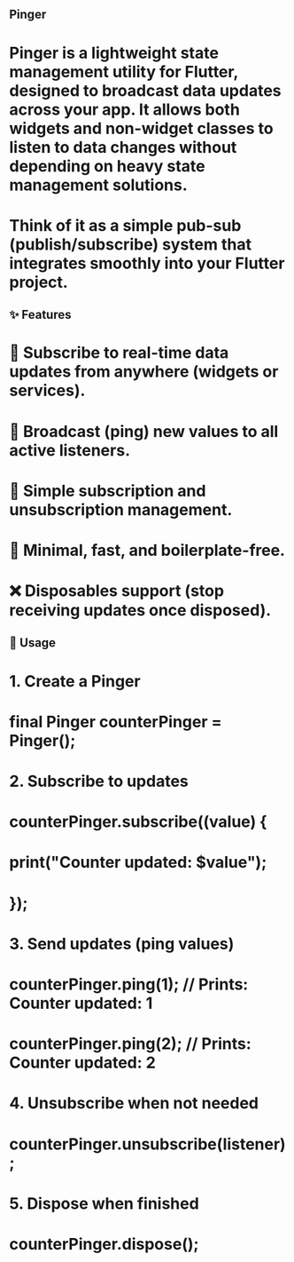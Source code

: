## Pinger

# Pinger<T> is a lightweight state management utility for Flutter, designed to broadcast data updates across your app. It allows both widgets and non-widget classes to listen to data changes without depending on heavy state management solutions.

# Think of it as a simple pub-sub (publish/subscribe) system that integrates smoothly into your Flutter project.

## ✨ Features

# 🔄 Subscribe to real-time data updates from anywhere (widgets or services).

# 📡 Broadcast (ping) new values to all active listeners.

# 🧹 Simple subscription and unsubscription management.

# 🚀 Minimal, fast, and boilerplate-free.

# ❌ Disposables support (stop receiving updates once disposed).

## 🚀 Usage
# 1. Create a Pinger
#    final Pinger<int> counterPinger = Pinger<int>();

# 2. Subscribe to updates
#    counterPinger.subscribe((value) {
#    print("Counter updated: $value");
#    });

# 3. Send updates (ping values)
#    counterPinger.ping(1); // Prints: Counter updated: 1
#    counterPinger.ping(2); // Prints: Counter updated: 2

# 4. Unsubscribe when not needed
#    counterPinger.unsubscribe(listener);

# 5. Dispose when finished
#    counterPinger.dispose();
